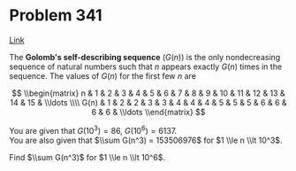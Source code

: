 # Problem 341

[Link](https://projecteuler.net/problem=341)

The **Golomb's self-describing sequence** $(G(n))$ is the only nondecreasing sequence of natural numbers such that $n$ appears exactly $G(n)$ times in the sequence. The values of $G(n)$ for the first few $n$ are

$$ \\begin{matrix} n & 1 & 2 & 3 & 4 & 5 & 6 & 7 & 8 & 9 & 10 & 11 & 12 & 13 & 14 & 15 & \\ldots \\\\ G(n) & 1 & 2 & 2 & 3 & 3 & 4 & 4 & 4 & 5 & 5 & 5 & 6 & 6 & 6 & 6 & \\ldots \\end{matrix} $$ 

You are given that $G(10^3) = 86$, $G(10^6) = 6137$.  
You are also given that $\\sum G(n^3) = 153506976$ for $1 \\le n \\lt 10^3$.

Find $\\sum G(n^3)$ for $1 \\le n \\lt 10^6$.
